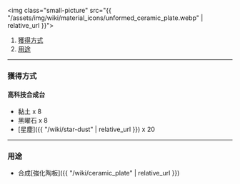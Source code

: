 <img class="small-picture" src="{{ "/assets/img/wiki/material_icons/unformed_ceramic_plate.webp" | relative_url }}">

<div class="article-content">
<ol>
    <li><a href="#獲得方式">獲得方式</a></li>
    <li><a href="#用途">用途</a></li>
</ol>
</div>

---

<a name="獲得方式"></a>

### 獲得方式

#### 高科技合成台

- 黏土 x 8  
- 黑曜石 x 8  
- [星塵]({{ "/wiki/star-dust" | relative_url }}) x 20  

---

<a name="用途"></a>

### 用途

- 合成[強化陶板]({{ "/wiki/ceramic_plate" | relative_url }})
